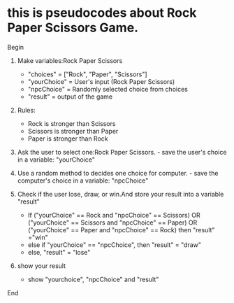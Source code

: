 # this is pseudocodes about Rock Paper Scissors Game.

Begin
1. Make variables:Rock Paper Scissors
   - "choices" = ["Rock", "Paper", "Scissors"]
   - "yourChoice" = User's input (Rock Paper Scissors)
   - "npcChoice" = Randomly selected choice from choices
   - "result" = output of the game
   
2. Rules:
    - Rock is stronger than Scissors
    - Scissors is stronger than Paper
    - Paper is stronger than Rock
  
3. Ask the user to select one:Rock Paper Scissors. - save the user's choice in a variable: "yourChoice"

4. Use a random method to decides one choice for computer. - save the computer's choice in a variable: "npcChoice"
   
5. Check if the user lose, draw, or win.And store your result into a variable "result"
   - If ("yourChoice" == Rock and "npcChoice" == Scissors) OR 
  ("yourChoice" == Scissors and "npcChoice" == Paper) OR 
  ("yourChoice" == Paper and "npcChoice" == Rock) then "result" ="win"
   - else if "yourChoice" == "npcChoice", then "result" = "draw"
   - else, "result" = "lose"

1. show your result
   - show "yourchoice", "npcChoice" and "result"

End